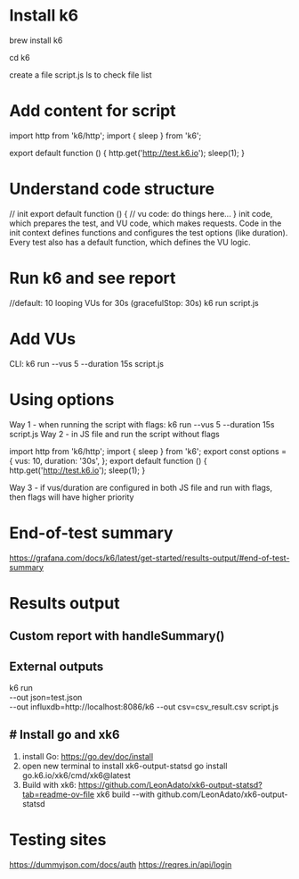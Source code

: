 # Install k6
brew install k6

cd k6

create a file script.js
ls to check file list

# Add content for script

import http from 'k6/http';
import { sleep } from 'k6';

export default function () {
  http.get('http://test.k6.io');
  sleep(1);
}

# Understand code structure
// init
export default function () {
  // vu code: do things here...
}
init code, which prepares the test, and VU code, which makes requests.
Code in the init context defines functions and configures the test options (like duration).
Every test also has a default function, which defines the VU logic.

# Run k6 and see report
//default: 10 looping VUs for 30s (gracefulStop: 30s)
k6 run script.js

# Add VUs
CLI: k6 run --vus 5 --duration 15s script.js

# Using options
Way 1 - when running the script with flags: k6 run --vus 5 --duration 15s script.js
Way 2 - in JS file and run the script without flags

import http from 'k6/http';
import { sleep } from 'k6';
export const options = {
  vus: 10,
  duration: '30s',
};
export default function () {
  http.get('http://test.k6.io');
  sleep(1);
}

Way 3 - if vus/duration are configured in both JS file and run with flags, then flags will have higher priority

# End-of-test summary
https://grafana.com/docs/k6/latest/get-started/results-output/#end-of-test-summary

# Results output

## Custom report with handleSummary()

## External outputs
k6 run \
--out json=test.json \
--out influxdb=http://localhost:8086/k6
--out csv=csv_result.csv script.js

## # Install go and xk6
1. install Go: https://go.dev/doc/install
2. open new terminal to install xk6-output-statsd
go install go.k6.io/xk6/cmd/xk6@latest
3. Build with xk6: https://github.com/LeonAdato/xk6-output-statsd?tab=readme-ov-file
xk6 build --with github.com/LeonAdato/xk6-output-statsd

# Testing sites
https://dummyjson.com/docs/auth
https://reqres.in/api/login

